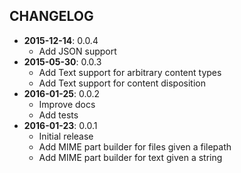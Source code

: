 CHANGELOG
---------
- **2015-12-14**: 0.0.4
  - Add JSON support
- **2015-05-30**: 0.0.3
  - Add Text support for arbitrary content types
  - Add Text support for content disposition
- **2016-01-25**: 0.0.2
  - Improve docs
  - Add tests
- **2016-01-23**: 0.0.1
  - Initial release
  - Add MIME part builder for files given a filepath
  - Add MIME part builder for text given a string
